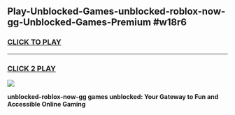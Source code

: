
## Play-Unblocked-Games-unblocked-roblox-now-gg-Unblocked-Games-Premium #w18r6
<h3>
<a href="https://premium.freeplayer.one?title=unblocked-roblox-now-gg&ref=12M">CLICK TO PLAY</a></h3>
<hr>

<h3>
<a href="https://premium.freeplayer.one?title=unblocked-roblox-now-gg&ref=12M">CLICK 2 PLAY</a>
  
</h3>

<a href="https://premium.freeplayer.one?title=unblocked-roblox-now-gg&ref=12M"><img src="https://clearcache.store/games.png"></a>


**unblocked-roblox-now-gg games unblocked: Your Gateway to Fun and Accessible Online Gaming**

